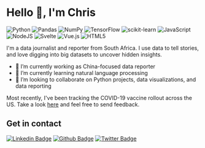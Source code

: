 

<h1>Hello 👋, I'm Chris</h1>

![Python](https://img.shields.io/badge/python-3670A0?style=for-the-badge&logo=python&logoColor=ffdd54)
![Pandas](https://img.shields.io/badge/pandas-%23150458.svg?style=for-the-badge&logo=pandas&logoColor=white)
![NumPy](https://img.shields.io/badge/numpy-%23013243.svg?style=for-the-badge&logo=numpy&logoColor=white)
![TensorFlow](https://img.shields.io/badge/TensorFlow-%23FF6F00.svg?style=for-the-badge&logo=TensorFlow&logoColor=white)
![scikit-learn](https://img.shields.io/badge/scikit--learn-%23F7931E.svg?style=for-the-badge&logo=scikit-learn&logoColor=white)
![JavaScript](https://img.shields.io/badge/javascript-%23323330.svg?style=for-the-badge&logo=javascript&logoColor=%23F7DF1E)
![NodeJS](https://img.shields.io/badge/node.js-6DA55F?style=for-the-badge&logo=node.js&logoColor=white)
![Svelte](https://img.shields.io/badge/svelte-%23f1413d.svg?style=for-the-badge&logo=svelte&logoColor=white)
![Vue.js](https://img.shields.io/badge/vuejs-%2335495e.svg?style=for-the-badge&logo=vuedotjs&logoColor=%234FC08D)
![HTML5](https://img.shields.io/badge/html5-%23E34F26.svg?style=for-the-badge&logo=html5&logoColor=white)

<p align='left'>I'm a data journalist and reporter from South Africa. I use data to tell stories, and love digging into big datasets to uncover hidden insights. 

- 🔭 I’m currently working as China-focused data reporter
- 🌱 I’m currently learning natural language processing
- 👯 I’m looking to collaborate on Python projects, data visualizations, and data reporting </p>

Most recently, I've been tracking the COVID-19 vaccine rollout across the US. Take a look [here](https://covid-vac-us.herokuapp.com) and feel free to send feedback. 

## Get in contact
[![Linkedin Badge](https://img.shields.io/badge/-christopherudemans-0072b1?style=flat&logo=Linkedin&logoColor=white&link=https://www.linkedin.com/in/christopher-udemans/)](https://www.linkedin.com/in/christopher-udemans/) [![Github Badge](https://img.shields.io/badge/-simprisms-grey?style=flat&logo=github&logoColor=white&link=https://github.com/simprisms/)](https://www.github.com/simprisms/) [![Twitter Badge](https://img.shields.io/badge/-chrisudemans-00acee?style=flat&logo=twitter&logoColor=white&link=https://twitter.com/chrisudemans/)](https://www.twitter.com/chrisudemans/) 
